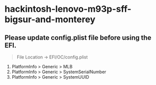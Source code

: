 # hackintosh-lenovo-m93p-sff-bigsur-and-monterey

## Please update config.plist file before using the EFI.
> File Location -> EFI/OC/config.plist

1. PlatformInfo > Generic > MLB
2. PlatformInfo > Generic > SystemSerialNumber
3. PlatformInfo > Generic > SystemUUID
